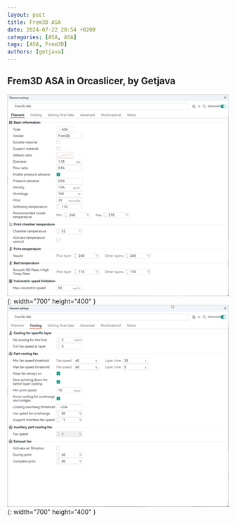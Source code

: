 ```yaml
---
layout: post
title: Frem3D ASA
date: 2024-07-22 20:54 +0200
categories: [ASA, ASA]
tags: [ASA, Frem3D]
authors: [getjava]
---
```


## Frem3D ASA in Orcaslicer, by Getjava
![Desktop View](/assets/img/Frem3D/ASA/frem3d_asa_orca_filament_getjava.png){: width="700" height="400" }
![Desktop View](/assets/img/Frem3D/ASA/frem3d_asa_orca_cooling_getjava.png){: width="700" height="400" }